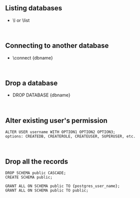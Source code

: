 ## Listing databases
- \l or \list

<br/>

## Connecting to another database
- \connect {dbname}

<br/>

## Drop a database
- DROP DATABASE {dbname}

<br/>

## Alter existing user's permission
```
ALTER USER username WITH OPTION1 OPTION2 OPTION3;
options: CREATEDB, CREATEROLE, CREATEUSER, SUPERUSER, etc.
```

<br/>

## Drop all the records 
```
DROP SCHEMA public CASCADE;
CREATE SCHEMA public;

GRANT ALL ON SCHEMA public TO {postgres_user_name};
GRANT ALL ON SCHEMA public TO public;
```

<br/>